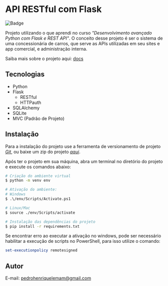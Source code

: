 # API RESTful com Flask

![Badge](https://img.shields.io/badge/Desenvolvimento-ativo-brightgreen)

Projeto utilizando o que aprendi no curso *"Desenvolvimento avançado
Python com Flask e REST
API"*.
O conceito desse projeto é ser o sistema de uma concessionária de carros, que serve as APIs utilizadas em seu sites e app comercial, e administração interna.

Saiba mais sobre o projeto aqui: [docs](/docs/Projeto.md)

## Tecnologias

- Python
- Flask
  - RESTful
  - HTTPauth
- SQLAlchemy
- SQLite
- MVC (Padrão de Projeto)
  
## Instalação

Para a instalação do projeto use a ferramenta de versionamento de projeto [*Git*](https://git-scm.com/), ou baixe um zip do projeto [*aqui*]().

Após ter o projeto em sua máquina, abra um terminal no diretório do projeto e execute os comandos abaixo:

~~~bash
# Criação do ambiente virtual
$ python -m venv env

# Ativação do ambiente:
# Windows
$ .\/env/Scripts/Activate.ps1

# Linux/Mac
$ source ./env/Scripts/activate

# Instalação das dependências do projeto
$ pip install -r requirements.txt
~~~

Se encontrar erro ao executar a ativação no windows, pode ser necessário habilitar a execução de scripts no PowerShell, para isso utilize o comando:

~~~PowerShell
set-executionpolicy remotesigned
~~~

## Autor

E-mail: [pedrohenriquelemam@gmail.com](mailto:pedrohenriquelemam@gmail.com)
